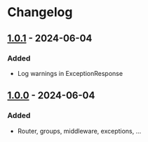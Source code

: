 # Changelog


## [1.0.1] - 2024-06-04
### Added
- Log warnings in ExceptionResponse


## [1.0.0] - 2024-06-04
### Added
- Router, groups, middleware, exceptions, ...


[1.0.0]: https://github.com/matthiasmullie/router/compare/2ddd5854ab1d04a67d8152682bdceec8c15a15ce...1.0.0
[1.0.1]: https://github.com/matthiasmullie/router/compare/1.0.0...1.0.1
